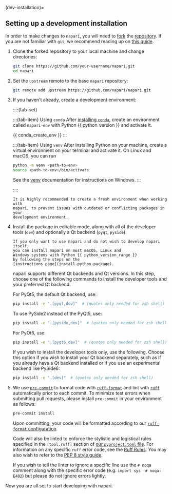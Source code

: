 (dev-installation)=
## Setting up a development installation

In order to make changes to `napari`, you will need to [fork](https://docs.github.com/en/get-started/exploring-projects-on-github/contributing-to-a-project) the
[repository](https://github.com/napari/napari). If you are not familiar with `git`, we recommend reading up on [this guide](https://docs.github.com/en/get-started/using-git/about-git#basic-git-commands).

1. Clone the forked repository to your local machine and change directories:

    ```sh
    git clone https://github.com/your-username/napari.git
    cd napari
    ```

2. Set the `upstream` remote to the base `napari` repository:

    ```sh
    git remote add upstream https://github.com/napari/napari.git
    ```

3. If you haven't already, create a development environment:

    ::::{tab-set}

    :::{tab-item} Using `conda`
    After [installing `conda`](https://www.anaconda.com/download), create an environment called `napari-env` with Python {{ python_version }} and activate it.

    {{ conda_create_env }}
    :::

    :::{tab-item} Using `venv`
    After installing Python on your machine, create a virtual environment on your terminal and activate it. On Linux and macOS, you can run
    ```sh
    python -m venv <path-to-env>
    source <path-to-env>/bin/activate
    ```
    See the [venv](https://docs.python.org/3/library/venv.html) documentation for instructions on Windows.
    :::

    ::::

    ```{note}
    It is highly recommended to create a fresh environment when working with
    napari, to prevent issues with outdated or conflicting packages in your
    development environment.
    ```

4. Install the package in editable mode, along with all of the developer tools (`dev`)
   and optionally a Qt backend (`pyqt`, `pyside`).

    ```{note}
    If you only want to use napari and do not wish to develop napari itself,
    you can install napari on most macOS, Linux and
    Windows systems with Python {{ python_version_range }}
    by following the steps on the
    [instructions page](install-python-package).
    ```

    napari supports different Qt backends and Qt versions. In this step, choose one of the following
    commands to install the developer tools and your preferred Qt backend.

    For PyQt5, the default Qt backend, use:
    ```sh
    pip install -e ".[pyqt,dev]"  # (quotes only needed for zsh shell)
    ```

    To use PySide2 instead of the PyQt5, use:
    ```sh
    pip install -e ".[pyside,dev]"  # (quotes only needed for zsh shell)
    ```

    For PyOt6, use:
    ```sh
    pip install -e ".[pyqt6,dev]"  # (quotes only needed for zsh shell)
    ```
    
    If you wish to install the developer tools only, use the following. Choose
    this option if you wish to install your Qt backend separately, such as if you already have
    a Qt backend installed or if you use an experimental backend like PySide6:
    ```sh
    pip install -e ".[dev]"  # (quotes only needed for zsh shell)
    ```

5. We use [`pre-commit`](https://pre-commit.com) to format code with
   [`ruff-format`](https://docs.astral.sh/ruff/formatter/) and lint with
   [`ruff`](https://github.com/astral-sh/ruff) automatically prior to each commit.
   To minimize test errors when submitting pull requests, please install `pre-commit`
   in your environment as follows:

   ```sh
   pre-commit install
   ```

   Upon committing, your code will be formatted according to our [`ruff-format`
   configuration](https://github.com/napari/napari/blob/main/pyproject.toml).

   Code will also be linted to enforce the stylistic and logistical rules specified
   in the `[tool.ruff]` section of
   [our `pyproject.toml` file](https://github.com/napari/napari/blob/main/pyproject.toml). 
   For information on any specific `ruff` error code, see the
   [Ruff Rules](https://docs.astral.sh/ruff/rules/).  You may also wish to refer
   to the [PEP 8 style guide](https://peps.python.org/pep-0008/).

   If you wish to tell the linter to ignore a specific line use the `# noqa`
   comment along with the specific error code (e.g. `import sys  # noqa: E402`) but
   please do not ignore errors lightly.

Now you are all set to start developing with napari.
